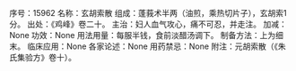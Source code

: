序号：15962
名称：玄胡索散
组成：蓬莪术半两（油煎，乘热切片子），玄胡索1分。
出处：《鸡峰》卷二十。
主治：妇人血气攻心，痛不可忍，并走注。
加减：None
功效：None
用法用量：每服半钱，食前淡醋汤调下。
制备方法：上为细末。
临床应用：None
各家论述：None
用药禁忌：None
附注：元胡索散（《朱氏集验方》卷十）。
